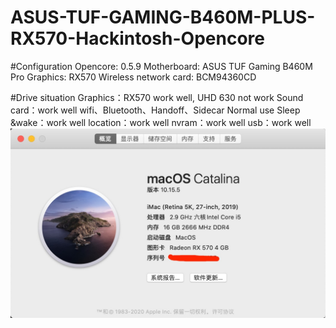 # ASUS-TUF-GAMING-B460M-PLUS-RX570-Hackintosh-Opencore

#Configuration 
Opencore: 0.5.9
Motherboard: ASUS TUF Gaming B460M Pro
Graphics: RX570
Wireless network card: BCM94360CD

#Drive situation
Graphics：RX570 work well, UHD 630 not work
Sound card：work well
wifi、Bluetooth、Handoff、Sidecar Normal use
Sleep &wake：work well
location：work well
nvram：work well
usb：work well
![avatar](/img/About.png)